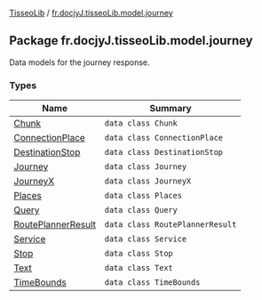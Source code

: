 [TisseoLib](../index.md) / [fr.docjyJ.tisseoLib.model.journey](./index.md)

## Package fr.docjyJ.tisseoLib.model.journey

Data models for the journey response.

### Types

| Name | Summary |
|---|---|
| [Chunk](-chunk/index.md) | `data class Chunk` |
| [ConnectionPlace](-connection-place/index.md) | `data class ConnectionPlace` |
| [DestinationStop](-destination-stop/index.md) | `data class DestinationStop` |
| [Journey](-journey/index.md) | `data class Journey` |
| [JourneyX](-journey-x/index.md) | `data class JourneyX` |
| [Places](-places/index.md) | `data class Places` |
| [Query](-query/index.md) | `data class Query` |
| [RoutePlannerResult](-route-planner-result/index.md) | `data class RoutePlannerResult` |
| [Service](-service/index.md) | `data class Service` |
| [Stop](-stop/index.md) | `data class Stop` |
| [Text](-text/index.md) | `data class Text` |
| [TimeBounds](-time-bounds/index.md) | `data class TimeBounds` |
